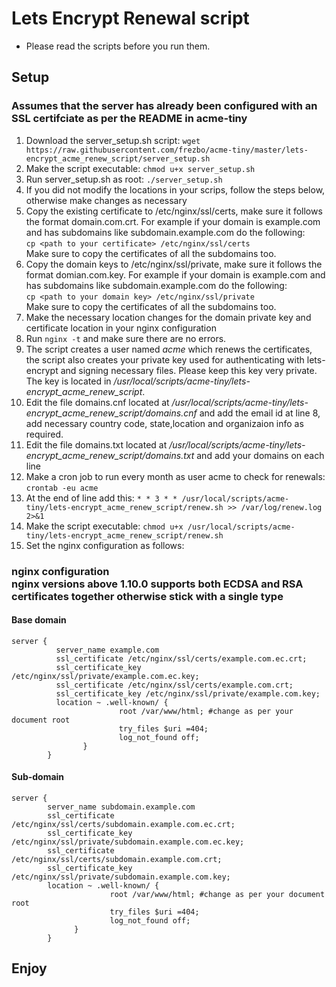 # Lets Encrypt Renewal script
* Please read the scripts before you run them.

## Setup

### Assumes that the server has already been configured with an SSL certifciate as per the README in acme-tiny

1. Download the server_setup.sh script: `wget https://raw.githubusercontent.com/frezbo/acme-tiny/master/lets-encrypt_acme_renew_script/server_setup.sh`
2. Make the script executable: `chmod u+x server_setup.sh`
3. Run server_setup.sh as root: `./server_setup.sh`
4. If you did not modify the locations in your scrips, follow the steps below, otherwise make changes as necessary
5. Copy the existing certificate to /etc/nginx/ssl/certs, make sure it follows the format domain.com.crt. For example if your domain is example.com and has subdomains like subdomain.example.com do the following: <br/> `cp <path to your certificate> /etc/nginx/ssl/certs` <br/> Make sure to copy the certificates of all the subdomains too.
6. Copy the domain keys to /etc/nginx/ssl/private, make sure it follows the format domian.com.key. For example if your domain is example.com and has subdomains like subdomain.example.com do the following: <br/> `cp <path to your domain key> /etc/nginx/ssl/private` <br/> Make sure to copy the certificates of all the subdomains too.
7. Make the necessary location changes for the domain private key and certificate location in your nginx configuration
8. Run `nginx -t` and make sure there are no errors.
9. The script creates a user named *acme* which renews the certificates, the script also creates your private key used for authenticating with lets-encrypt and signing necessary files. Please keep this key very private. The key is located in */usr/local/scripts/acme-tiny/lets-encrypt_acme_renew_script*.
10. Edit the file domains.cnf located at */usr/local/scripts/acme-tiny/lets-encrypt_acme_renew_script/domains.cnf* and add the email id at line 8, add necessary country code, state,location and organizaion info as required.
11. Edit the file domains.txt located at */usr/local/scripts/acme-tiny/lets-encrypt_acme_renew_script/domains.txt* and add your domains on each line
12. Make a cron job to run every month as user acme to check for renewals: `crontab -eu acme`
13. At the end of line add this: `* * 3 * * /usr/local/scripts/acme-tiny/lets-encrypt_acme_renew_script/renew.sh >> /var/log/renew.log 2>&1`
13. Make the script executable: `chmod u+x /usr/local/scripts/acme-tiny/lets-encrypt_acme_renew_script/renew.sh`
14. Set the nginx configuration as follows:

### nginx configuration <br/> nginx versions above 1.10.0 supports both ECDSA and RSA certificates together otherwise stick with a single type

#### Base domain
```
server {
          server_name example.com
          ssl_certificate /etc/nginx/ssl/certs/example.com.ec.crt;
          ssl_certificate_key /etc/nginx/ssl/private/example.com.ec.key;
          ssl_certificate /etc/nginx/ssl/certs/example.com.crt;
          ssl_certificate_key /etc/nginx/ssl/private/example.com.key;
          location ~ .well-known/ {
                        root /var/www/html; #change as per your document root
                        try_files $uri =404;
                        log_not_found off;
                }
        }
```

#### Sub-domain
  ```
  server {
          server_name subdomain.example.com
          ssl_certificate /etc/nginx/ssl/certs/subdomain.example.com.ec.crt;
          ssl_certificate_key /etc/nginx/ssl/private/subdomain.example.com.ec.key;
          ssl_certificate /etc/nginx/ssl/certs/subdomain.example.com.crt;
          ssl_certificate_key /etc/nginx/ssl/private/subdomain.example.com.key;
          location ~ .well-known/ {
                        root /var/www/html; #change as per your document root
                        try_files $uri =404;
                        log_not_found off;
                }
          }
  ```

## Enjoy
